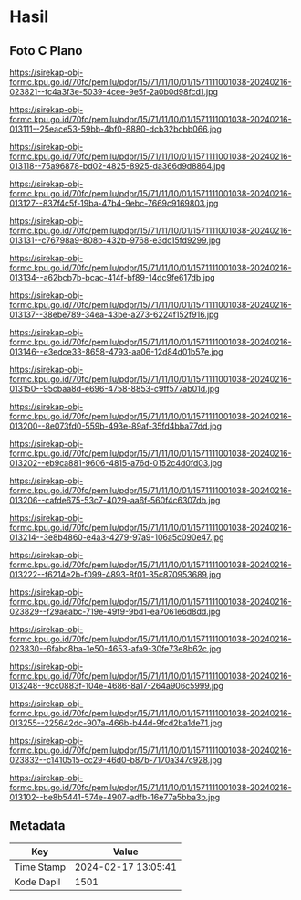 # Hasil

## Foto C Plano

https://sirekap-obj-formc.kpu.go.id/70fc/pemilu/pdpr/15/71/11/10/01/1571111001038-20240216-023821--fc4a3f3e-5039-4cee-9e5f-2a0b0d98fcd1.jpg

https://sirekap-obj-formc.kpu.go.id/70fc/pemilu/pdpr/15/71/11/10/01/1571111001038-20240216-013111--25eace53-59bb-4bf0-8880-dcb32bcbb066.jpg

https://sirekap-obj-formc.kpu.go.id/70fc/pemilu/pdpr/15/71/11/10/01/1571111001038-20240216-013118--75a96878-bd02-4825-8925-da366d9d8864.jpg

https://sirekap-obj-formc.kpu.go.id/70fc/pemilu/pdpr/15/71/11/10/01/1571111001038-20240216-013127--837f4c5f-19ba-47b4-9ebc-7669c9169803.jpg

https://sirekap-obj-formc.kpu.go.id/70fc/pemilu/pdpr/15/71/11/10/01/1571111001038-20240216-013131--c76798a9-808b-432b-9768-e3dc15fd9299.jpg

https://sirekap-obj-formc.kpu.go.id/70fc/pemilu/pdpr/15/71/11/10/01/1571111001038-20240216-013134--a62bcb7b-bcac-414f-bf89-14dc9fe617db.jpg

https://sirekap-obj-formc.kpu.go.id/70fc/pemilu/pdpr/15/71/11/10/01/1571111001038-20240216-013137--38ebe789-34ea-43be-a273-6224f152f916.jpg

https://sirekap-obj-formc.kpu.go.id/70fc/pemilu/pdpr/15/71/11/10/01/1571111001038-20240216-013146--e3edce33-8658-4793-aa06-12d84d01b57e.jpg

https://sirekap-obj-formc.kpu.go.id/70fc/pemilu/pdpr/15/71/11/10/01/1571111001038-20240216-013150--95cbaa8d-e696-4758-8853-c9ff577ab01d.jpg

https://sirekap-obj-formc.kpu.go.id/70fc/pemilu/pdpr/15/71/11/10/01/1571111001038-20240216-013200--8e073fd0-559b-493e-89af-35fd4bba77dd.jpg

https://sirekap-obj-formc.kpu.go.id/70fc/pemilu/pdpr/15/71/11/10/01/1571111001038-20240216-013202--eb9ca881-9606-4815-a76d-0152c4d0fd03.jpg

https://sirekap-obj-formc.kpu.go.id/70fc/pemilu/pdpr/15/71/11/10/01/1571111001038-20240216-013206--cafde675-53c7-4029-aa6f-560f4c6307db.jpg

https://sirekap-obj-formc.kpu.go.id/70fc/pemilu/pdpr/15/71/11/10/01/1571111001038-20240216-013214--3e8b4860-e4a3-4279-97a9-106a5c090e47.jpg

https://sirekap-obj-formc.kpu.go.id/70fc/pemilu/pdpr/15/71/11/10/01/1571111001038-20240216-013222--f6214e2b-f099-4893-8f01-35c870953689.jpg

https://sirekap-obj-formc.kpu.go.id/70fc/pemilu/pdpr/15/71/11/10/01/1571111001038-20240216-023829--f29aeabc-719e-49f9-9bd1-ea7061e6d8dd.jpg

https://sirekap-obj-formc.kpu.go.id/70fc/pemilu/pdpr/15/71/11/10/01/1571111001038-20240216-023830--6fabc8ba-1e50-4653-afa9-30fe73e8b62c.jpg

https://sirekap-obj-formc.kpu.go.id/70fc/pemilu/pdpr/15/71/11/10/01/1571111001038-20240216-013248--9cc0883f-104e-4686-8a17-264a906c5999.jpg

https://sirekap-obj-formc.kpu.go.id/70fc/pemilu/pdpr/15/71/11/10/01/1571111001038-20240216-013255--225642dc-907a-466b-b44d-9fcd2ba1de71.jpg

https://sirekap-obj-formc.kpu.go.id/70fc/pemilu/pdpr/15/71/11/10/01/1571111001038-20240216-023832--c1410515-cc29-46d0-b87b-7170a347c928.jpg

https://sirekap-obj-formc.kpu.go.id/70fc/pemilu/pdpr/15/71/11/10/01/1571111001038-20240216-013102--be8b5441-574e-4907-adfb-16e77a5bba3b.jpg


## Metadata

| Key        | Value               |
| ---------- | ------------------- |
| Time Stamp | 2024-02-17 13:05:41 |
| Kode Dapil | 1501                |



